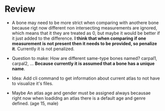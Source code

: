 # Review

 - A bone may need to be more strict when comparing with anothere bone because rigt now different non intersecting measurements are ignored, which means that it they are treated as 0, but maybe it would be better if it just added to the difference. **I think that when comparing if one measurement is not present then it needs to be provided, so penalize it**. Currently it is not penalized.

 - Question to make: How are different same-type bones named? carpal1, carpal2, ... **Because currently it is assumed that a bone has a unique name**.

 - Idea: Add cli command to get information about current atlas to not have to visualize it's files.

 - Maybe An atlas age and gender must be assigned always becausae right now when loadidng an atlas there is a default age and genre defined. (age 15, male)
